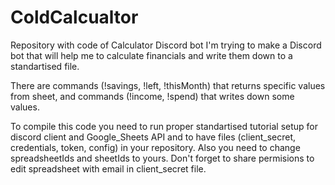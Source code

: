 # ColdCalcualtor
Repository with code of Calculator Discord bot
I'm trying to make a Discord bot that will help me to calculate financials and write them down to a standartised file.

There are commands (!savings, !left, !thisMonth) that returns specific values from sheet, and commands (!income, !spend) that writes down some values.

To compile this code you need to run proper standartised tutorial setup for discord client and Google_Sheets API and to have files (client_secret, credentials, token, config) in your repository. Also you need to change spreadsheetIds and sheetIds to yours. Don't forget to share permisions to edit spreadsheet with email in client_secret file. 
